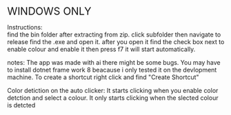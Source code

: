    <div style="font-size: 24px;">
   WINDOWS ONLY
   </div>



Instructions:  
find the bin folder after extracting from zip.
click subfolder then navigate to release find the .exe and open it.
after you open it find the check box next to enable colour and enable it then press f7 it will start automatically.

notes: The app was made with ai there might be some bugs. You may have to install dotnet frame work 8 beacause i only tested it on the devlopment machine. To create a shortcut right click and find "Create Shortcut"


Color detiction on the auto clicker:
It starts clicking when you enable color detction and select a colour. It only starts clicking when the slected colour is detcted 
